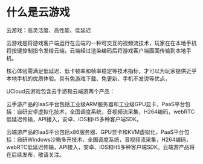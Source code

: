 <!--概览段落-->
# 什么是云游戏

<subtitle>云游戏：高灵活度、高性能、低延迟</subtitle>

云游戏是将游戏客户端运行在云端的一种可交互的视频流技术，玩家在在本地手机将按键控制指令发给云端，云端经过渲染编码后将游戏客户端画面传输到本地手机。

核心体验需满足低延迟、低卡顿率和帧率稳定等技术指标，才可以为玩家提供近乎本地手机的优质体验。具有免游戏下载、免更新、手机不发烫等优点，


UCloud云游戏包含云手游和云端游两个产品：

云手游产品的IaaS平台包括工业级ARM服务器和工业级GPU显卡，PaaS平台包括：自研安卓虚拟化技术，全国调度系统，音视频流采集，H264编码，webRTC低延迟传输，API接入，安卓、iOS和H5多种客户端SDK。

云端游产品的IaaS平台包括x86服务器、GPU显卡和KVM虚拟化，PaaS平台包括：自研Windows沙箱多开技术，全国调度系统，音视频流采集，H264编码，webRTC低延迟传输，API接入，安卓、iOS和H5多种客户端SDK。云端游产品将在后续发布，敬请关注。


  
